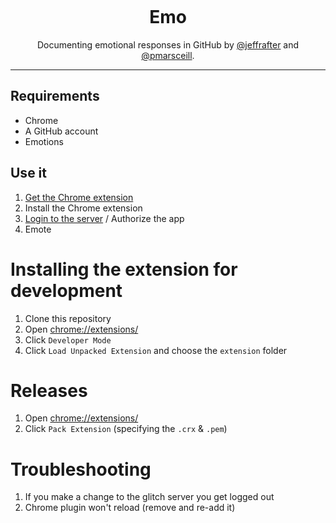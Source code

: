<p align="center">
  <img src="https://user-images.githubusercontent.com/896475/35589938-59e821ac-05d3-11e8-918e-5f31f131e5de.png" alt="">
  <h1 align="center">Emo</h1>
  <p align="center">Documenting emotional responses in GitHub by <a href="//github.com/jeftrafter">@jeffrafter</a> and <a href="//github.com/pmarsceill">@pmarsceill</a>.</p>
</p>

---

## Requirements

- Chrome
- A GitHub account
- Emotions

## Use it

1. [Get the Chrome extension](https://github.com/jeffrafter/emo/releases/latest)
1. Install the Chrome extension
1. [Login to the server](https://emo-oauth.glitch.me/) / Authorize the app
1. Emote

# Installing the extension for development

1. Clone this repository
1. Open [chrome://extensions/](chrome://extensions/)
1. Click `Developer Mode`
1. Click `Load Unpacked Extension` and choose the `extension` folder

# Releases

1. Open [chrome://extensions/](chrome://extensions/)
1. Click `Pack Extension` (specifying the `.crx` & `.pem`)

# Troubleshooting

1. If you make a change to the glitch server you get logged out
1. Chrome plugin won't reload (remove and re-add it)
